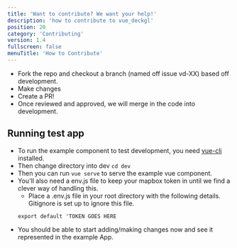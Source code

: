 ```yaml
---
title: 'Want to contribute? We want your help!'
description: 'how to contribute to vue_deckgl'
position: 20
category: 'Contributing'
version: 1.4
fullscreen: false
menuTitle: 'How to Contribute'
---
```


- Fork the repo and checkout a branch (named off issue vd-XX) based off development. 
- Make changes
- Create a PR!
- Once reviewed and approved, we will merge in the code into development. 

## Running test app
- To run the example component to test development, you need [vue-cli](https://cli.vuejs.org/) installed.
- Then change directory into dev `cd dev`
- Then you can run `vue serve` to serve the example vue component.
- You'll also need a env.js file to keep your mapbox token in until we find a clever way of handling this. 
  - Place a .env.js file in your root directory with the following details. Gitignore is set up to ignore this file.
  ```
  export default 'TOKEN GOES HERE
  ```
- You should be able to start adding/making changes now and see it represented in the example App.